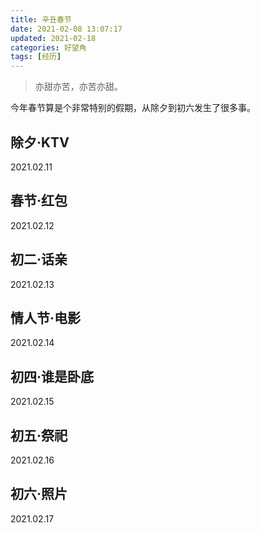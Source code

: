 ```yaml
---
title: 辛丑春节
date: 2021-02-08 13:07:17
updated: 2021-02-18
categories: 好望角
tags: [经历]
---
```


> 亦甜亦苦，亦苦亦甜。

今年春节算是个非常特别的假期，从除夕到初六发生了很多事。
<!--more-->

## 除夕·KTV
2021.02.11

## 春节·红包
2021.02.12

## 初二·话亲
2021.02.13

## 情人节·电影
2021.02.14

## 初四·谁是卧底
2021.02.15

## 初五·祭祀
2021.02.16

## 初六·照片
2021.02.17
